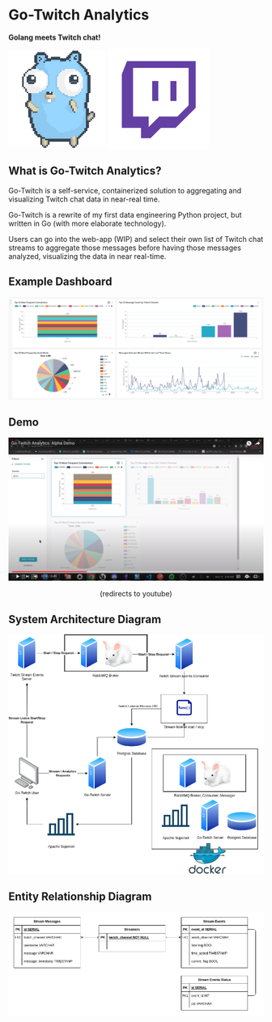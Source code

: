 # Go-Twitch Analytics
<p float="left"> <b>Golang meets Twitch chat!</b> </p>

<p float="left" align="">
  <img align = center src="assets/readme/gopher-dance-long-3x.gif"  />
  <img align=center src="assets/readme/transparent_twitch.png" width=200px /> 
</p>


## What is Go-Twitch Analytics?
Go-Twitch is a self-service, containerized solution to aggregating and visualizing Twitch chat data in near-real time.

Go-Twitch is a rewrite of my first data engineering Python project, but written in Go (with more elaborate technology).

Users can go into the web-app (WIP) and select their own list of Twitch chat streams to aggregate those messages before having those messages analyzed, visualizing the data in near real-time.

## Example Dashboard
![](assets/readme/example_dashboard.png)

## Demo
[![Go-Twitch Analytics](assets/readme/Go-Twitch%20Thumbnail.png)](https://www.youtube.com/watch?v=wSOO38p4rNw "Go-Twitch Analytics Demo")
<p align="center">(redirects to youtube)</p>

## System Architecture Diagram
![](assets/readme/GoTwitchV2.png)

## Entity Relationship Diagram
![](assets/readme/gotwitch_erd.drawio.png)   

